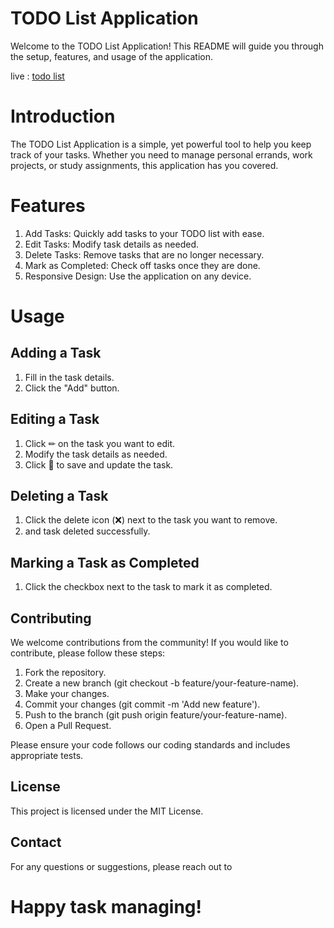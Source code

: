 # TODO List Application
Welcome to the TODO List Application! This README will guide you through the setup, features, and usage of the application.<br>

live : [todo list](https://todo-list-seven-smoky.vercel.app/) 
# Introduction
The TODO List Application is a simple, yet powerful tool to help you keep track of your tasks. Whether you need to manage personal errands, work projects, or study assignments, this application has you covered.

# Features
1. Add Tasks: Quickly add tasks to your TODO list with ease.
2. Edit Tasks: Modify task details as needed.
3. Delete Tasks: Remove tasks that are no longer necessary.
4. Mark as Completed: Check off tasks once they are done.
5. Responsive Design: Use the application on any device.

# Usage
## Adding a Task
1. Fill in the task details.
2. Click the "Add" button.
## Editing a Task
1. Click ✏ on the task you want to edit.
2. Modify the task details as needed.
3. Click 📁 to save and update the task.
## Deleting a Task
1. Click the delete icon (❌) next to the task you want to remove.
2. and task deleted successfully.
## Marking a Task as Completed
1. Click the checkbox next to the task to mark it as completed.

## Contributing
We welcome contributions from the community! If you would like to contribute, please follow these steps:

1. Fork the repository.
2. Create a new branch (git checkout -b feature/your-feature-name).
3. Make your changes.
4. Commit your changes (git commit -m 'Add new feature').
5. Push to the branch (git push origin feature/your-feature-name).
6. Open a Pull Request.

Please ensure your code follows our coding standards and includes appropriate tests.

## License
This project is licensed under the MIT License.

## Contact
For any questions or suggestions, please reach out to [](https://www.linkedin.com/in/vijay-kumar-chaurasiya-494408253/)

# Happy task managing!



